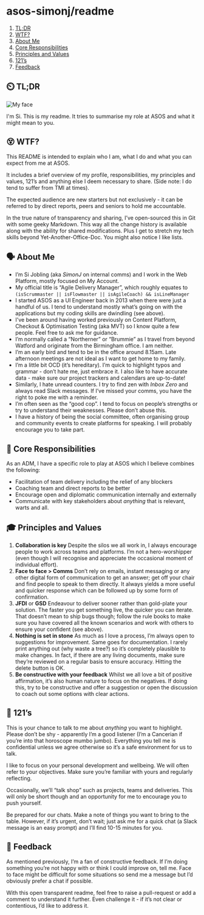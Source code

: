 # asos-simonj/readme

1. [TL;DR](#tldr)
2. [WTF?](#wtf)
3. [About Me](#about-me)
4. [Core Responsibilities](#core-responsibilities)
5. [Principles and Values](#principles-and-values)
6. [121’s](#121s)
7. [Feedback](#feedback)

## ⏲️ TL;DR

![My face](https://avatars2.githubusercontent.com/u/26605415?s=460&v=4 "This is my face")

I'm Si. This is my readme. It tries to summarise my role at ASOS and what it might mean to you.

## 😵 WTF?

This README is intended to explain who I am, what I do and what you can expect from me at ASOS.

It includes a brief overview of my profile, responsibilities, my principles and values, 121’s and anything else I deem necessary to share. (Side note: I do tend to suffer from TMI at times).

The expected audience are new starters but not exclusively - it can be referred to by direct reports, peers and seniors to hold me accountable. 

In the true nature of transparency and sharing, I’ve open-sourced this in Git with some geeky Markdown. This way all the change history is available along with the ability for shared modifications. Plus I get to stretch my tech skills beyond Yet-Another-Office-Doc. You might also notice I like lists.

## 🗣️ About Me

* I’m Si Jobling (aka _SimonJ_ on internal comms) and I work in the Web Platform, mostly focused on My Account.
* My official title is “Agile Delivery Manager”, which roughly equates to
`(isScrummaster || isFlowmaster || isAgileCoach) && isLineManager`
* I started ASOS as a UI Engineer back in 2013 when there were just a handful of us. I tend to understand mostly what’s going on with the applications but my coding skills are dwindling (see above).
* I've been around having worked previously on Content Platform, Checkout & Optimisation Testing (aka MVT) so I know quite a few people. Feel free to ask me for guidance.
* I’m normally called a “Northerner” or “Brummie” as I travel from beyond Watford and originate from the Birmingham office. I am neither.
* I’m an early bird and tend to be in the office around 8.15am. Late afternoon meetings are not ideal as I want to get home to my family.
* I’m a little bit OCD (it’s hereditary). I’m quick to highlight typos and grammar - don’t hate me, just embrace it. I also like to have accurate data - make sure our project trackers and calendars are up-to-date!
* Similarly, I hate unread counters. I try to find zen with _Inbox Zero_ and always read Slack messages. If I’ve missed your comms, you have the right to poke me with a reminder.
* I’m often seen as the “good cop”. I tend to focus on people’s strengths or try to understand their weaknesses. Please don’t abuse this.
* I have a history of being the social committee, often organising group and community events to create platforms for speaking. I will probably encourage you to take part.

## 💼 Core Responsibilities

As an ADM, I have a specific role to play at ASOS which I believe combines the following:

* Facilitation of team delivery including the relief of any blockers
* Coaching team and direct reports to be better
* Encourage open and diplomatic communication internally and externally
* Communicate with key stakeholders about _anything_ that is relevant, warts and all.

## 🎓 Principles and Values

1. **Collaboration is key**
Despite the silos we all work in, I always encourage people to work across teams and platforms. I’m not a hero-worshipper (even though I will recognise and appreciate the occasional moment of individual effort). 
2. **Face to face > Comms**
Don’t rely on emails, instant messaging or any other digital form of communication to get an answer; get off your chair and find people to speak to them directly. It always yields a more useful and quicker response which can be followed up by some form of confirmation.
3. **JFDI** or **GSD**
Endeavour to deliver sooner rather than gold-plate your solution. The faster you get something live, the quicker you can iterate. That doesn’t mean to ship bugs though; follow the rule books to make sure you have covered all the known scenarios and work with others to ensure your confident (see above).
4. **Nothing is set in stone**
As much as I love a process, I’m always open to suggestions for improvement. Same goes for documentation. I rarely print anything out (why waste a tree?) so it’s completely plausible to make changes. In fact, if there are any living documents, make sure they’re reviewed on a regular basis to ensure accuracy. Hitting the delete button is OK.
5. **Be constructive with your feedback**
Whilst we all love a bit of positive affirmation, it’s also human nature to focus on the negatives. If doing this, try to be constructive and offer a suggestion or open the discussion to coach out some options with clear actions.

## 👥 121’s

This is your chance to talk to me about _anything_ you want to highlight. Please don’t be shy - apparently I’m a good listener (I’m a Cancerian if you’re into that horoscope mumbo jumbo). Everything you tell me is confidential unless we agree otherwise so it’s a safe environment for us to talk.

I like to focus on your personal development and wellbeing. We will often refer to your objectives. Make sure you’re familiar with yours and regularly reflecting. 

Occasionally, we’ll “talk shop” such as projects, teams and deliveries. This will only be short though and an opportunity for me to encourage you to push yourself.

Be prepared for our chats. Make a note of things you want to bring to the table. However, if it’s urgent, don’t wait; just ask me for a quick chat (a Slack message is an easy prompt) and I’ll find 10-15 minutes for you.

## 💬 Feedback

As mentioned previously, I’m a fan of constructive feedback. If I’m doing something you’re not happy with or think I could improve on, tell me. Face to face might be difficult for some situations so send me a message but I’d obviously prefer a chat if possible.

With this open transparent readme, feel free to raise a pull-request or add a comment to understand it further. Even challenge it - if it’s not clear or contentious, I’d like to address it.